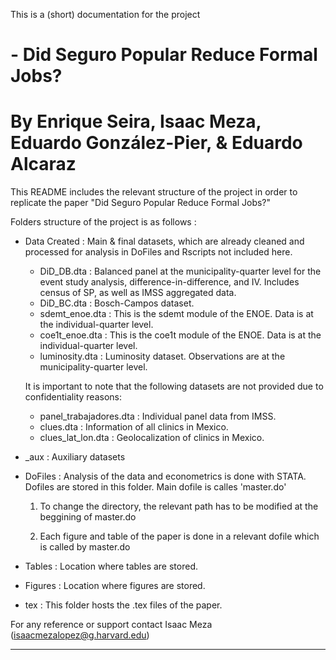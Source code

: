 This is a (short) documentation for the project  

# - Did Seguro Popular Reduce Formal Jobs?
# By Enrique Seira, Isaac Meza, Eduardo González-Pier, & Eduardo Alcaraz


This README includes the relevant structure of the project in order to replicate the paper "Did Seguro Popular Reduce Formal Jobs?"

Folders structure of the project is as follows :

- Data Created : Main & final datasets, which are already cleaned and processed for analysis in DoFiles and Rscripts not included here.

	- DiD_DB.dta : Balanced panel at the municipality-quarter level for the event study analysis, difference-in-difference, and IV. Includes census of SP, as well as IMSS aggregated data.
	- DiD_BC.dta : Bosch-Campos dataset.
	- sdemt_enoe.dta : This is the sdemt module of the ENOE. Data is at the individual-quarter level.
	- coe1t_enoe.dta : This is the coe1t module of the ENOE. Data is at the individual-quarter level.
	- luminosity.dta : Luminosity dataset. Observations are at the municipality-quarter level.

	It is important to note that the following datasets are not provided due to confidentiality reasons: 

	- panel_trabajadores.dta : Individual panel data from IMSS.
	- clues.dta : Information of all clinics in Mexico.
	- clues_lat_lon.dta : Geolocalization of clinics in Mexico.

- _aux : Auxiliary datasets

- DoFiles : Analysis of the data and econometrics is done with STATA. Dofiles are stored in this folder. Main dofile is calles 'master.do'

	1) To change the directory, the relevant path has to be modified at the beggining of 
			master.do
		
	2) Each figure and table of the paper is done in a relevant dofile which is called by master.do


- Tables : Location where tables are stored.
- Figures : Location where figures are stored.

- tex : This folder hosts the .tex files of the paper.



For any reference or support contact Isaac Meza (isaacmezalopez@g.harvard.edu)


--------------------------------------------------------------------